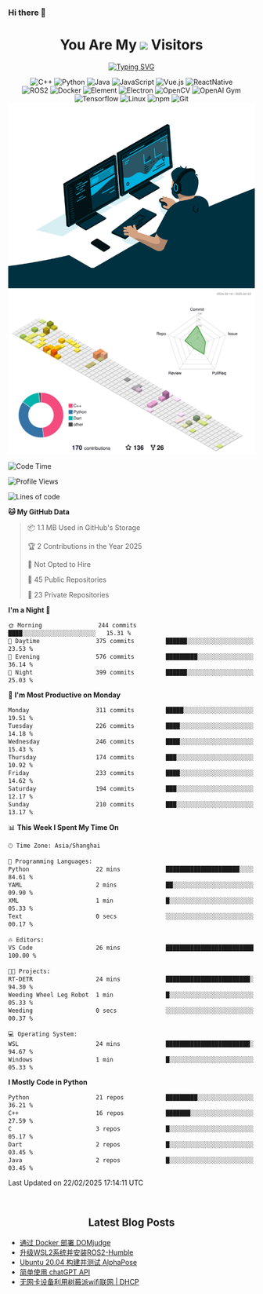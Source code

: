 ### Hi there 👋

<div align="center">
  <h1>
    You Are My <img src="https://profile-counter.glitch.me/fateryu/count.svg"> Visitors
  </h1>
  <!--<img align="center" src="https://github-readme-stats-git-masterrstaa-rickstaa.vercel.app/api?username=FaterYU&show_icons=true&count_private=true"/>-->

  <a href="https://git.io/typing-svg"><img src="https://readme-typing-svg.demolab.com?font=Fira+Code&pause=500&center=true&vCenter=true&random=false&width=435&lines=Talk+is+cheap.+Show+me+the+code." alt="Typing SVG" /></a>

  <img src="https://img.shields.io/badge/C++-512BD4?style=flat-square&logo=cplusplus&logoColor=ffffff" alt="C++">
  <img src="https://img.shields.io/badge/-Python-37A6AB?style=flat-square&logo=python&logoColor=ffffff" alt="Python">
  <img src="https://img.shields.io/badge/-Java-007396?style=flat-square&logo=java&logoColor=ffffff" alt="Java">
  <img src="https://img.shields.io/badge/JavaScript-F7DF1E?style=flat-square&logo=JavaScript&logoColor=ffffff" alt="JavaScript">
  <img src="https://img.shields.io/badge/-Vue.js-4FC08D?style=flat-square&logo=Vue.js&logoColor=ffffff" alt="Vue.js">
  <img src="https://img.shields.io/badge/ReactNative-813144?style=flat-square&logo=react&logoColor=ffffff" alt="ReactNative">
  </br>
  <img src="https://img.shields.io/badge/-ROS2-8DD6F9?style=flat-square&logo=ros&logoColor=ffffff" alt="ROS2">
  <img src="https://img.shields.io/badge/Docker-2496ED?style=flat-square&logo=docker&logoColor=ffffff" alt="Docker">
  <img src="https://img.shields.io/badge/-Element-02845A?style=flat-square&logo=electron&logoColor=ffffff" alt="Element">
  <img src="https://img.shields.io/badge/-Electron-002D71?style=flat-square&logo=element&logoColor=ffffff" alt="Electron">
  <img src="https://img.shields.io/badge/-OpenCV-361522?style=flat-square&logo=opencv&logoColor=ffffff" alt="OpenCV">
  <img src="https://img.shields.io/badge/-OpenAIGym-91302E?style=flat-square&logo=openaigym&logoColor=ffffff" alt="OpenAI Gym">
  </br>
  <img src="https://img.shields.io/badge/-Tensorflow-204366?style=flat-square&logo=tensorflow&logoColor=ffffff" alt="Tensorflow">
  <img src="https://img.shields.io/badge/-Linux-333333?style=flat-square&logo=linux&logoColor=white" alt="Linux">
  <img src="https://img.shields.io/badge/-NPM-CB3837?style=flat-square&logo=npm&logoColor=white" alt="npm">
  <img src="https://img.shields.io/badge/-Git-f05032?style=flat-square&logo=git&logoColor=white" alt="Git">
  </br>
  <img alt="GIF" src="./code.gif?raw=true" />
  </br>
  <!--<img src="https://github-readme-stats.vercel.app/api/top-langs/?username=fateryu&hide=HTML&langs_count=5">-->
  <img src="./profile-3d-contrib/profile-south-season-animate.svg">
  </br>
</div>

<!--START_SECTION:waka-->
![Code Time](http://img.shields.io/badge/Code%20Time-415%20hrs%2057%20mins-blue)

![Profile Views](http://img.shields.io/badge/Profile%20Views-12-blue)

![Lines of code](https://img.shields.io/badge/From%20Hello%20World%20I%27ve%20Written-12.7%20million%20lines%20of%20code-blue)

**🐱 My GitHub Data** 

> 📦 1.1 MB Used in GitHub's Storage 
 > 
> 🏆 2 Contributions in the Year 2025
 > 
> 🚫 Not Opted to Hire
 > 
> 📜 45 Public Repositories 
 > 
> 🔑 23 Private Repositories 
 > 
**I'm a Night 🦉** 

```text
🌞 Morning                244 commits         ████░░░░░░░░░░░░░░░░░░░░░   15.31 % 
🌆 Daytime                375 commits         ██████░░░░░░░░░░░░░░░░░░░   23.53 % 
🌃 Evening                576 commits         █████████░░░░░░░░░░░░░░░░   36.14 % 
🌙 Night                  399 commits         ██████░░░░░░░░░░░░░░░░░░░   25.03 % 
```
📅 **I'm Most Productive on Monday** 

```text
Monday                   311 commits         █████░░░░░░░░░░░░░░░░░░░░   19.51 % 
Tuesday                  226 commits         ████░░░░░░░░░░░░░░░░░░░░░   14.18 % 
Wednesday                246 commits         ████░░░░░░░░░░░░░░░░░░░░░   15.43 % 
Thursday                 174 commits         ███░░░░░░░░░░░░░░░░░░░░░░   10.92 % 
Friday                   233 commits         ████░░░░░░░░░░░░░░░░░░░░░   14.62 % 
Saturday                 194 commits         ███░░░░░░░░░░░░░░░░░░░░░░   12.17 % 
Sunday                   210 commits         ███░░░░░░░░░░░░░░░░░░░░░░   13.17 % 
```


📊 **This Week I Spent My Time On** 

```text
🕑︎ Time Zone: Asia/Shanghai

💬 Programming Languages: 
Python                   22 mins             █████████████████████░░░░   84.61 % 
YAML                     2 mins              ██░░░░░░░░░░░░░░░░░░░░░░░   09.90 % 
XML                      1 min               █░░░░░░░░░░░░░░░░░░░░░░░░   05.33 % 
Text                     0 secs              ░░░░░░░░░░░░░░░░░░░░░░░░░   00.17 % 

🔥 Editors: 
VS Code                  26 mins             █████████████████████████   100.00 % 

🐱‍💻 Projects: 
RT-DETR                  24 mins             ████████████████████████░   94.30 % 
Weeding Wheel Leg Robot  1 min               █░░░░░░░░░░░░░░░░░░░░░░░░   05.33 % 
Weeding                  0 secs              ░░░░░░░░░░░░░░░░░░░░░░░░░   00.37 % 

💻 Operating System: 
WSL                      24 mins             ████████████████████████░   94.67 % 
Windows                  1 min               █░░░░░░░░░░░░░░░░░░░░░░░░   05.33 % 
```

**I Mostly Code in Python** 

```text
Python                   21 repos            █████████░░░░░░░░░░░░░░░░   36.21 % 
C++                      16 repos            ███████░░░░░░░░░░░░░░░░░░   27.59 % 
C                        3 repos             █░░░░░░░░░░░░░░░░░░░░░░░░   05.17 % 
Dart                     2 repos             █░░░░░░░░░░░░░░░░░░░░░░░░   03.45 % 
Java                     2 repos             █░░░░░░░░░░░░░░░░░░░░░░░░   03.45 % 
```




 Last Updated on 22/02/2025 17:14:11 UTC
<!--END_SECTION:waka-->

<div align="center">
  </br>
  <h2>
    Latest Blog Posts
  </h2>
</div>

<!-- BLOGPOSTS:START -->
- [通过 Docker 部署 DOMjudge](https://fater.top/record/domjudge-docker-config/)
- [升级WSL2系统并安装ROS2-Humble](https://fater.top/record/upgrade-wsl-system-install-ros2-humble/)
- [Ubuntu 20.04 构建并测试 AlphaPose](https://fater.top/usage/build-test-alphapose/)
- [简单使用 chatGPT API](https://fater.top/usage/use-chatgpt-api/)
- [无网卡设备利用树莓派wifi联网 | DHCP](https://fater.top/record/raspi-relay-wifi/)
<!-- BLOGPOSTS:END -->
